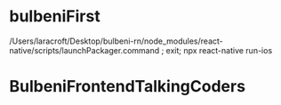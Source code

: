 # bulbeniFirst
/Users/laracroft/Desktop/bulbeni-rn/node_modules/react-native/scripts/launchPackager.command ; exit;
npx react-native run-ios
# BulbeniFrontendTalkingCoders
